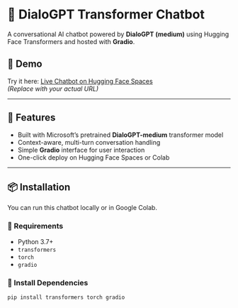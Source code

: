 # 🤖 DialoGPT Transformer Chatbot

A conversational AI chatbot powered by **DialoGPT (medium)** using Hugging Face Transformers and hosted with **Gradio**.

## 🚀 Demo

Try it here: [Live Chatbot on Hugging Face Spaces](https://huggingface.co/spaces/your-username/your-chatbot)  
*(Replace with your actual URL)*

---

## 📌 Features

- Built with Microsoft’s pretrained **DialoGPT-medium** transformer model
- Context-aware, multi-turn conversation handling
- Simple **Gradio** interface for user interaction
- One-click deploy on Hugging Face Spaces or Colab

---

## 📦 Installation

You can run this chatbot locally or in Google Colab.

### 🔧 Requirements

- Python 3.7+
- `transformers`
- `torch`
- `gradio`

### 🔄 Install Dependencies

```bash
pip install transformers torch gradio
